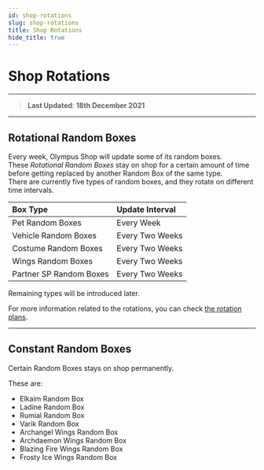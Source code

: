 ```yaml
---
id: shop-rotations
slug: shop-rotations
title: Shop Rotations
hide_title: true
---
```

# **Shop Rotations**
---
> **Last Updated**: **18th December 2021**
---

## **Rotational Random Boxes**

Every week, Olympus Shop will update some of its random boxes.  
These *Rotational Random Boxes* stay on shop for a certain amount of time before getting replaced by another Random Box of the same type.  
There are currently five types of random boxes, and they rotate on different time intervals.

| Box Type                | Update Interval |
|:----------------------- |:--------------- |
| Pet Random Boxes        | Every Week      |
| Vehicle Random Boxes    | Every Two Weeks |
| Costume Random Boxes    | Every Two Weeks |
| Wings Random Boxes      | Every Two Weeks |
| Partner SP Random Boxes | Every Two Weeks |

Remaining types will be introduced later.

For more information related to the rotations, you can check [the rotation plans](../shop).

---

## **Constant Random Boxes**

Certain Random Boxes stays on shop permanently.

These are:

- Elkaim Random Box
- Ladine Random Box
- Rumial Random Box
- Varik Random Box
- Archangel Wings Random Box
- Archdaemon Wings Random Box
- Blazing Fire Wings Random Box
- Frosty Ice Wings Random Box
